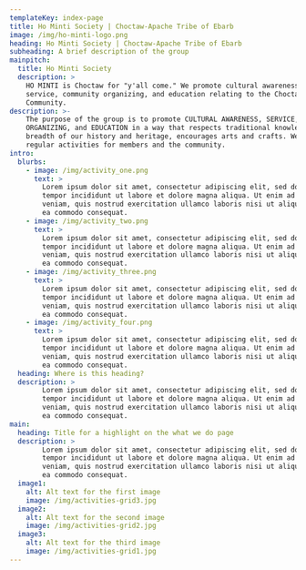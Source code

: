 ```yaml
---
templateKey: index-page
title: Ho Minti Society | Choctaw-Apache Tribe of Ebarb
image: /img/ho-minti-logo.png
heading: Ho Minti Society | Choctaw-Apache Tribe of Ebarb
subheading: A brief description of the group
mainpitch:
  title: Ho Minti Society
  description: >
    HO MINTI is Choctaw for "y'all come." We promote cultural awareness, 
    service, community organizing, and education relating to the Choctaw-Apache 
    Community.
description: >-
    The purpose of the group is to promote CULTURAL AWARENESS, SERVICE, COMMUNITY 
    ORGANIZING, and EDUCATION in a way that respects traditional knowledge, the 
    breadth of our history and heritage, encourages arts and crafts. We organize 
    regular activities for members and the community.
intro:
  blurbs:
    - image: /img/activity_one.png
      text: >
        Lorem ipsum dolor sit amet, consectetur adipiscing elit, sed do eiusmod 
        tempor incididunt ut labore et dolore magna aliqua. Ut enim ad minim 
        veniam, quis nostrud exercitation ullamco laboris nisi ut aliquip ex 
        ea commodo consequat.
    - image: /img/activity_two.png
      text: >
        Lorem ipsum dolor sit amet, consectetur adipiscing elit, sed do eiusmod 
        tempor incididunt ut labore et dolore magna aliqua. Ut enim ad minim 
        veniam, quis nostrud exercitation ullamco laboris nisi ut aliquip ex 
        ea commodo consequat.
    - image: /img/activity_three.png
      text: >
        Lorem ipsum dolor sit amet, consectetur adipiscing elit, sed do eiusmod 
        tempor incididunt ut labore et dolore magna aliqua. Ut enim ad minim 
        veniam, quis nostrud exercitation ullamco laboris nisi ut aliquip ex 
        ea commodo consequat.
    - image: /img/activity_four.png
      text: >
        Lorem ipsum dolor sit amet, consectetur adipiscing elit, sed do eiusmod 
        tempor incididunt ut labore et dolore magna aliqua. Ut enim ad minim 
        veniam, quis nostrud exercitation ullamco laboris nisi ut aliquip ex 
        ea commodo consequat.
  heading: Where is this heading?
  description: >
        Lorem ipsum dolor sit amet, consectetur adipiscing elit, sed do eiusmod 
        tempor incididunt ut labore et dolore magna aliqua. Ut enim ad minim 
        veniam, quis nostrud exercitation ullamco laboris nisi ut aliquip ex 
        ea commodo consequat.
main:
  heading: Title for a highlight on the what we do page
  description: >
        Lorem ipsum dolor sit amet, consectetur adipiscing elit, sed do eiusmod 
        tempor incididunt ut labore et dolore magna aliqua. Ut enim ad minim 
        veniam, quis nostrud exercitation ullamco laboris nisi ut aliquip ex 
        ea commodo consequat.
  image1:
    alt: Alt text for the first image
    image: /img/activities-grid3.jpg
  image2:
    alt: Alt text for the second image
    image: /img/activities-grid2.jpg
  image3:
    alt: Alt text for the third image
    image: /img/activities-grid1.jpg
---
```

